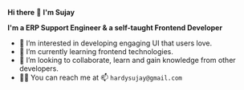 **Hi there** 👋 **I'm Sujay**

**I'm a ERP Support Engineer & a self-taught Frontend Developer**

- 👀 I’m interested in developing engaging UI that users love.
- 🌱 I’m currently learning frontend technologies.
- 🔭 I’m looking to collaborate, learn and gain knowledge from other developers.
- 🚴‍♂️ You can reach me at 📫 `hardysujay@gmail.com`
